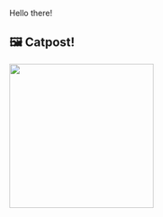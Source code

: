 Hello there!



## 🖼️ Catpost!

<sub>
    <img src="https://cdn2.thecatapi.com/images/7tg.gif" height="256">
</sub>

